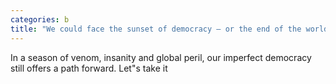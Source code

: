 ```yaml
---
categories: b
title: "We could face the sunset of democracy — or the end of the world Get off your butt and vote"
---
```

In a season of venom, insanity and global peril, our imperfect democracy still offers a path forward. Let"s take it